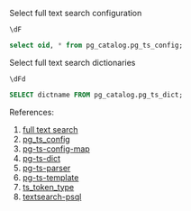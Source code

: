 Select full text search configuration

```psql
\dF
```

```sql
select oid, * from pg_catalog.pg_ts_config;
```

Select full text search dictionaries

```psql
\dFd
```

```sql
SELECT dictname FROM pg_catalog.pg_ts_dict;
```

References:  
1. [full text search](https://www.postgresql.org/docs/current/textsearch.html)
2. [pg_ts_config](https://www.postgresql.org/docs/current/catalog-pg-ts-config.html)
3. [pg-ts-config-map](https://www.postgresql.org/docs/current/catalog-pg-ts-config-map.html)
4. [pg-ts-dict](https://www.postgresql.org/docs/current/catalog-pg-ts-dict.html)
5. [pg-ts-parser](https://www.postgresql.org/docs/current/catalog-pg-ts-parser.html)
6. [pg-ts-template](https://www.postgresql.org/docs/current/catalog-pg-ts-template.html)
7. [ts_token_type](https://www.postgresql.org/docs/current/textsearch-debugging.html)
8. [textsearch-psql](https://www.postgresql.org/docs/current/textsearch-psql.html)
